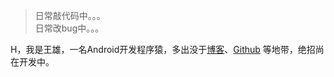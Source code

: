 > 日常敲代码中。。。  
> 日常改bug中。。。

H，我是王雄，一名Android开发程序猿，多出没于[博客](https://wang.xiong.top)、[Github](http://github.com/wangxiong) 等地带，绝招尚在开发中。